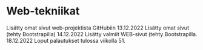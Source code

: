 # Web-tekniikat
Lisätty omat sivut web-projektista GitHubiin 13.12.2022
Lisätty omat sivut (tehty Bootstrapilla) 14.12.2022
Lisätty valmiit WEB-sivut (tehty Bootstrapilla. 18.12.2022
Loput palautukset tulossa viikolla 51.
